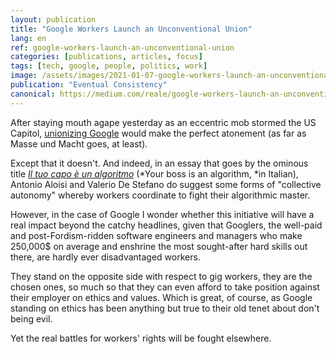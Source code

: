 ```yaml
---
layout: publication
title: "Google Workers Launch an Unconventional Union"
lang: en
ref: google-workers-launch-an-unconventional-union
categories: [publications, articles, focus]
tags: [tech, google, people, politics, work]
image: /assets/images/2021-01-07-google-workers-launch-an-unconventional-union.jpg
publication: "Eventual Consistency"
canonical: https://medium.com/reale/google-workers-launch-an-unconventional-union-28b06305e776
---
```


After staying mouth agape yesterday as an eccentric mob stormed the US Capitol, [unionizing Google](https://www.vice.com/en/article/3an5q9/google-workers-publicly-launch-union%C3%B9) would make the perfect atonement (as far as Masse und Macht goes, at least).

Except that it doesn't. And indeed, in an essay that goes by the ominous title [*Il tuo capo è un algoritmo*](https://www.amazon.com/tuo-capo-algoritmo-disumano-Italian-ebook/dp/B08LH8TD3J/) (*Your boss is an algorithm, *in Italian), Antonio Aloisi and Valerio De Stefano do suggest some forms of "collective autonomy" whereby workers coordinate to fight their algorithmic master.

However, in the case of Google I wonder whether this initiative will have a real impact beyond the catchy headlines, given that Googlers, the well-paid and post-Fordism-ridden software engineers and managers who make 250,000$ on average and enshrine the most sought-after hard skills out there, are hardly ever disadvantaged workers.

They stand on the opposite side with respect to gig workers, they are the chosen ones, so much so that they can even afford to take position against their employer on ethics and values. Which is great, of course, as Google standing on ethics has been anything but true to their old tenet about don't being evil.

Yet the real battles for workers' rights will be fought elsewhere.
